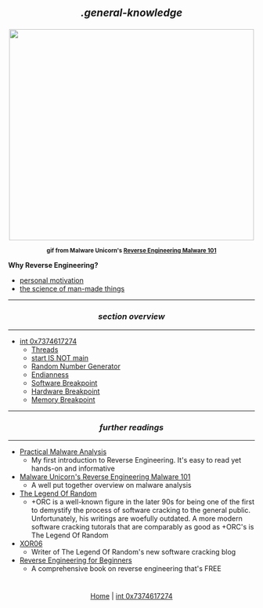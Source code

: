 ## *<p align='center'>.general-knowledge</p>*

<div align='center'> 
<img src="https://github.com/yellowbyte/reverse-engineering-reference-manual/blob/reorganize/images/general-knowledge/malwareunicorn_bikeloop.gif" width="500" height="430"> 
<p align='center'><sub><strong>gif from Malware Unicorn's <a href="https://securedorg.github.io/RE101/intro/">Reverse Engineering Malware 101</a></strong></sub></p>
</div>

__Why Reverse Engineering?__
* [personal motivation](https://gist.github.com/yellowbyte/cb45efbb2fe05b631455b7523ebd1ff3)
* [the science of man-made things](https://medium.com/@againsthimself/in-defense-of-reverse-engineering-e07fe19b26c)

---
### *<p align='center'> section overview </p>*
---
* [int 0x7374617274](int_0x7374617274.md)
  * [Threads](int_0x7374617274.md#-threads-)
  * [start IS NOT main](int_0x7374617274.md#-start-is-not-main-)
  * [Random Number Generator](int_0x7374617274.md#-random-number-generator-)
  * [Endianness](int_0x7374617274.md#-endianness-)
  * [Software Breakpoint](int_0x7374617274.md#-software-breakpoint-)
  * [Hardware Breakpoint](int_0x7374617274.md#-hardware-breakpoint-)
  * [Memory Breakpoint](int_0x7374617274.md#-memory-breakpoint-)

---
### *<p align='center'> further readings </p>*
---
* [Practical Malware Analysis](https://www.nostarch.com/malware)
  * My first introduction to Reverse Engineering. It's easy to read yet hands-on and informative
* [Malware Unicorn's Reverse Engineering Malware 101](https://securedorg.github.io/RE101/)
  * A well put together overview on malware analysis
* [The Legend Of Random](http://octopuslabs.io/legend/blog/sample-page.html)
  * +ORC is a well-known figure in the later 90s for being one of the first to demystify the process of software cracking to the general public. Unfortunately, his writings are woefully outdated. A more modern software cracking tutorals that are comparably as good as +ORC's is The Legend Of Random
* [XOR06](https://xor06.wordpress.com/tutorials/)
  * Writer of The Legend Of Random's new software cracking blog 
* [Reverse Engineering for Beginners](https://beginners.re/)
  * A comprehensive book on reverse engineering that's FREE

#
<p align='center'><a href="/README.md">Home</a> | <a href="int_0x7374617274.md">int 0x7374617274</a></p>
